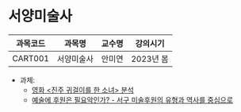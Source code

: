 # 서양미술사

| 과목코드 | 과목명     | 교수명 | 강의시기  |
|----------|------------|--------|-----------|
| CART001  | 서양미술사 | 안미연 | 2023년 봄 |

- 과제:
  - [영화 <진주 귀걸이를 한 소녀> 분석](./analysis-of-the-film-the-girl-with-pearl-earrings.pdf)
  - [예술에 후원은 필요악인가? - 서구 미술후원의 유형과 역사를 중심으로](./is-sponsorship-a-necessary-evil-for-the-arts.pdf)
